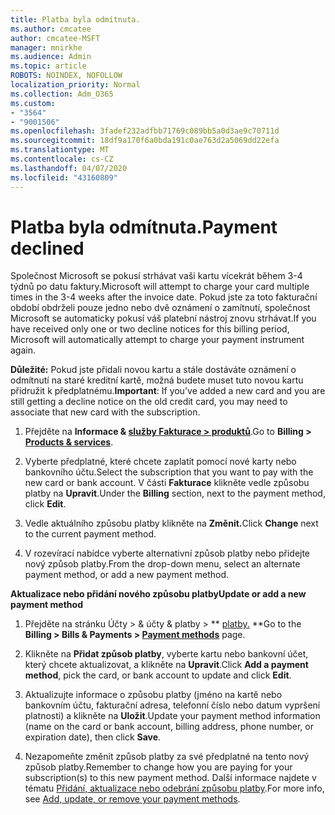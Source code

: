 ```yaml
---
title: Platba byla odmítnuta.
ms.author: cmcatee
author: cmcatee-MSFT
manager: mnirkhe
ms.audience: Admin
ms.topic: article
ROBOTS: NOINDEX, NOFOLLOW
localization_priority: Normal
ms.collection: Adm_O365
ms.custom:
- "3564"
- "9001506"
ms.openlocfilehash: 3fadef232adfbb71769c089bb5a0d3ae9c70711d
ms.sourcegitcommit: 18df9a170f6a0bda191c0ae763d2a5069dd22efa
ms.translationtype: MT
ms.contentlocale: cs-CZ
ms.lasthandoff: 04/07/2020
ms.locfileid: "43160809"
---
```

# <a name="payment-declined"></a><span data-ttu-id="728a4-102">Platba byla odmítnuta.</span><span class="sxs-lookup"><span data-stu-id="728a4-102">Payment declined</span></span>

<span data-ttu-id="728a4-103">Společnost Microsoft se pokusí strhávat vaši kartu vícekrát během 3-4 týdnů po datu faktury.</span><span class="sxs-lookup"><span data-stu-id="728a4-103">Microsoft will attempt to charge your card multiple times in the 3-4 weeks after the invoice date.</span></span>  <span data-ttu-id="728a4-104">Pokud jste za toto fakturační období obdrželi pouze jedno nebo dvě oznámení o zamítnutí, společnost Microsoft se automaticky pokusí váš platební nástroj znovu strhávat.</span><span class="sxs-lookup"><span data-stu-id="728a4-104">If you have received only one or two decline notices for this billing period, Microsoft will automatically attempt to charge your payment instrument again.</span></span>  

<span data-ttu-id="728a4-105">**Důležité:** Pokud jste přidali novou kartu a stále dostáváte oznámení o odmítnutí na staré kreditní kartě, možná budete muset tuto novou kartu přidružit k předplatnému.</span><span class="sxs-lookup"><span data-stu-id="728a4-105">**Important**: If you've added a new card and you are still getting a decline notice on the old credit card, you may need to associate that new card with the subscription.</span></span>

1. <span data-ttu-id="728a4-106">Přejděte na **Informace & [služby Fakturace > produktů](https://go.microsoft.com/fwlink/p/?linkid=842054)**.</span><span class="sxs-lookup"><span data-stu-id="728a4-106">Go to **Billing > [Products & services](https://go.microsoft.com/fwlink/p/?linkid=842054)**.</span></span>

2. <span data-ttu-id="728a4-107">Vyberte předplatné, které chcete zaplatit pomocí nové karty nebo bankovního účtu.</span><span class="sxs-lookup"><span data-stu-id="728a4-107">Select the subscription that you want to pay with the new card or bank account.</span></span> <span data-ttu-id="728a4-108">V části **Fakturace** klikněte vedle způsobu platby na **Upravit**.</span><span class="sxs-lookup"><span data-stu-id="728a4-108">Under the **Billing** section, next to the payment method, click **Edit**.</span></span>

3. <span data-ttu-id="728a4-109">Vedle aktuálního způsobu platby klikněte na **Změnit.**</span><span class="sxs-lookup"><span data-stu-id="728a4-109">Click **Change** next to the current payment method.</span></span>

4. <span data-ttu-id="728a4-110">V rozevírací nabídce vyberte alternativní způsob platby nebo přidejte nový způsob platby.</span><span class="sxs-lookup"><span data-stu-id="728a4-110">From the drop-down menu, select an alternate payment method, or add a new payment method.</span></span>

<span data-ttu-id="728a4-111">**Aktualizace nebo přidání nového způsobu platby**</span><span class="sxs-lookup"><span data-stu-id="728a4-111">**Update or add a new payment method**</span></span>

1. <span data-ttu-id="728a4-112">Přejděte na stránku Účty > & účty & platby > \*\* [platby.](https://go.microsoft.com/fwlink/p/?linkid=2018806) \*\*</span><span class="sxs-lookup"><span data-stu-id="728a4-112">Go to the **Billing > Bills & Payments > [Payment methods](https://go.microsoft.com/fwlink/p/?linkid=2018806)** page.</span></span>

2. <span data-ttu-id="728a4-113">Klikněte na **Přidat způsob platby**, vyberte kartu nebo bankovní účet, který chcete aktualizovat, a klikněte na **Upravit**.</span><span class="sxs-lookup"><span data-stu-id="728a4-113">Click **Add a payment method**, pick the card, or bank account to update and click **Edit**.</span></span>

3. <span data-ttu-id="728a4-114">Aktualizujte informace o způsobu platby (jméno na kartě nebo bankovním účtu, fakturační adresa, telefonní číslo nebo datum vypršení platnosti) a klikněte na **Uložit**.</span><span class="sxs-lookup"><span data-stu-id="728a4-114">Update your payment method information (name on the card or bank account, billing address, phone number, or expiration date), then click **Save**.</span></span>

4. <span data-ttu-id="728a4-115">Nezapomeňte změnit způsob platby za své předplatné na tento nový způsob platby.</span><span class="sxs-lookup"><span data-stu-id="728a4-115">Remember to change how you are paying for your subscription(s) to this new payment method.</span></span> <span data-ttu-id="728a4-116">Další informace najdete v tématu [Přidání, aktualizace nebo odebrání způsobu platby](https://go.microsoft.com/fwlink/?linkid=2118133).</span><span class="sxs-lookup"><span data-stu-id="728a4-116">For more info, see [Add, update, or remove your payment methods](https://go.microsoft.com/fwlink/?linkid=2118133).</span></span> 
